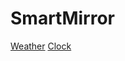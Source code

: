 # SmartMirror

[Weather](../tree/master/Mirror/Weather/index.php)
[Clock](../tree/master/Mirror/Clock/index.php)
